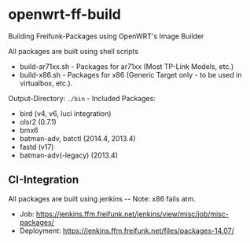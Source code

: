 # openwrt-ff-build
Building Freifunk-Packages using OpenWRT's Image Builder

All packages are built using shell scripts

* build-ar71xx.sh - Packages for ar71xx (Most TP-Link Models, etc.)
* build-x86.sh - Packages for x86 (Generic Target only - to be used in virtualbox, etc.).

Output-Directory: <code>./bin</code> - Included Packages:

* bird (v4, v6, luci integration)
* olsr2 (0.7.1)
* bmx6
* batman-adv, batctl  (2014.4, 2013.4)
* fastd (v17)
* batman-adv(-legacy) (2013.4)

CI-Integration
-------------------

All packages are built using jenkins -- Note: x86 fails atm.

* Job: https://jenkins.ffm.freifunk.net/jenkins/view/misc/job/misc-packages/
* Deployment: https://jenkins.ffm.freifunk.net/files/packages-14.07/
